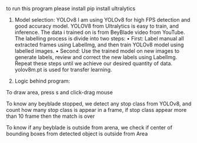 to run this program please install
pip install ultralytics

1.	Model selection: YOLOv8
I am using YOLOv8 for high FPS detection and good accuracy model. YOLOV8 from Ultralytics is easy to train, and inference. The data i trained on is from BeyBlade video from YouTube. The labelling process is divide into two steps:
•	First: Label manual all extracted frames using LabelImg, and then train YOLOv8 model using labelled images.
•	Second: Use the trained model on new images to generate labels, review and correct the new labels using LabelImg. Repeat these steps until we achieve our desired quantity of data.
yolov8m.pt is used for transfer learning.

3.	Logic behind program:
 
To draw area, press s and click-drag mouse
 
To know any beyblade stopped, we detect any stop class from YOLOv8, and count how many stop class is appear in a frame, if stop class appear more than 10 frame then the match is over
 
To know if any beyblade is outside from arena, we check if center of bounding boxes from detected object is outside from Area
